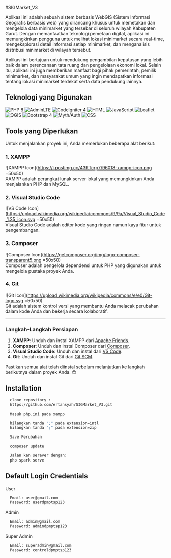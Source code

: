 
#SIGMarket_V3

Aplikasi ini adalah sebuah sistem berbasis WebGIS (Sistem Informasi Geografis berbasis web) yang dirancang khusus untuk memetakan dan mengelola data minimarket yang tersebar di seluruh wilayah Kabupaten Garut. Dengan memanfaatkan teknologi pemetaan digital, aplikasi ini memungkinkan pengguna untuk melihat lokasi minimarket secara real-time, mengeksplorasi detail informasi setiap minimarket, dan menganalisis distribusi minimarket di wilayah tersebut.

Aplikasi ini bertujuan untuk mendukung pengambilan keputusan yang lebih baik dalam perencanaan tata ruang dan pengelolaan ekonomi lokal. Selain itu, aplikasi ini juga memberikan manfaat bagi pihak pemerintah, pemilik minimarket, dan masyarakat umum yang ingin mendapatkan informasi tentang lokasi minimarket terdekat serta data pendukung lainnya.

## Teknologi yang Digunakan

![PHP 8](https://img.shields.io/badge/PHP-8-blue?style=for-the-badge&logo=php&logoColor=white)
![AdminLTE](https://img.shields.io/badge/AdminLTE-3-orange?style=for-the-badge&logo=html5&logoColor=white)
![CodeIgniter 4](https://img.shields.io/badge/CodeIgniter-4-red?style=for-the-badge&logo=codeigniter&logoColor=white)
![HTML](https://img.shields.io/badge/HTML-5-orange?style=for-the-badge&logo=html5&logoColor=white)
![JavaScript](https://img.shields.io/badge/JavaScript-ES6-yellow?style=for-the-badge&logo=javascript&logoColor=black)
![Leaflet](https://img.shields.io/badge/Leaflet-Maps-green?style=for-the-badge&logo=leaflet&logoColor=white)
![QGIS](https://img.shields.io/badge/QGIS-Geospatial-green?style=for-the-badge&logo=qgis&logoColor=white)
![Bootstrap 4](https://img.shields.io/badge/Bootstrap-4-purple?style=for-the-badge&logo=bootstrap&logoColor=white)
![Myth/Auth](https://img.shields.io/badge/Myth/Auth-Authentication-blue?style=for-the-badge&logo=key&logoColor=white)
![CSS](https://img.shields.io/badge/CSS-3-blue?style=for-the-badge&logo=css3&logoColor=white)


## Tools yang Diperlukan

Untuk menjalankan proyek ini, Anda memerlukan beberapa alat berikut:

### 1. XAMPP  
![XAMPP Icon](https://i.postimg.cc/43KTcrp7/96018-xampp-icon.png =50x50)  
XAMPP adalah perangkat lunak server lokal yang memungkinkan Anda menjalankan PHP dan MySQL.  

### 2. Visual Studio Code  
![VS Code Icon](https://upload.wikimedia.org/wikipedia/commons/9/9a/Visual_Studio_Code_1.35_icon.svg =50x50)  
Visual Studio Code adalah editor kode yang ringan namun kaya fitur untuk pengembangan.  

### 3. Composer  
![Composer Icon](https://getcomposer.org/img/logo-composer-transparent5.png =50x50)  
Composer adalah pengelola dependensi untuk PHP yang digunakan untuk mengelola pustaka proyek Anda.  

### 4. Git  
![Git Icon](https://upload.wikimedia.org/wikipedia/commons/e/e0/Git-logo.svg =50x50)  
Git adalah sistem kontrol versi yang membantu Anda melacak perubahan dalam kode Anda dan bekerja secara kolaboratif.  

---

### Langkah-Langkah Persiapan

1. **XAMPP**: Unduh dan instal XAMPP dari [Apache Friends](https://www.apachefriends.org).  
2. **Composer**: Unduh dan instal Composer dari [Composer](https://getcomposer.org).  
3. **Visual Studio Code**: Unduh dan instal dari [VS Code](https://code.visualstudio.com).  
4. **Git**: Unduh dan instal Git dari [Git SCM](https://git-scm.com).  

Pastikan semua alat telah diinstal sebelum melanjutkan ke langkah berikutnya dalam proyek Anda. 😊

## Installation


```bash
  clone repository : 
  https://github.com/ertansyah/SIGMarket_V3.git
```
```bash
  Masuk php.ini pada xampp
```
```bash
  hilangkan tanda ";" pada extension=intl
  hilangkan tanda ";" pada extension=zip
```
```bash
  Save Perubahan
```
```bash
  composer update
```
```bash
  Jalan kan serever dengan:
  php spark serve
```
## Default Login Credentials

User
```bash
  Email: user@gmail.com
  Password: userdpmptsp123
```
Admin
```bash
  Email: admin@gmail.com
  Password: admindpmptsp123
```
Super Admin
```bash
  Email: superadmin@gmail.com
  Password: controldpmptsp123
```
    




